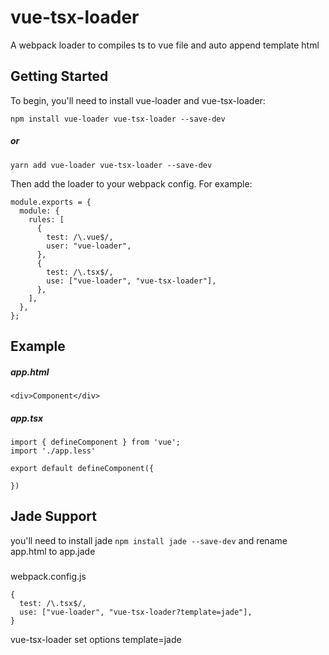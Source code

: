 # vue-tsx-loader

A webpack loader to compiles ts to vue file and auto append template html

## Getting Started

To begin, you'll need to install vue-loader and vue-tsx-loader:

```npm install vue-loader vue-tsx-loader --save-dev```

##### or

```yarn add vue-loader vue-tsx-loader --save-dev```

Then add the loader to your webpack config. For example:

```
module.exports = {
  module: {
    rules: [
      {
        test: /\.vue$/,
        user: "vue-loader",
      },
      {
        test: /\.tsx$/,
        use: ["vue-loader", "vue-tsx-loader"],
      },
    ],
  },
};
```

## Example
##### app.html
```
<div>Component</div>
```

##### app.tsx
```
import { defineComponent } from 'vue';
import './app.less'

export default defineComponent({
    
})
```

## Jade Support

you'll need to install jade `npm install jade --save-dev` and rename app.html to app.jade

#####
webpack.config.js

```
{
  test: /\.tsx$/,
  use: ["vue-loader", "vue-tsx-loader?template=jade"],
}

```
vue-tsx-loader set options template=jade


